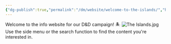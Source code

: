 ```yaml
---
{"dg-publish":true,"permalink":"/dm/website/welcome-to-the-islands/","hide":true,"pinned":true,"tags":["gardenEntry"]}
---
```


Welcome to the info website for our D&D campaign! 🏝 
![The Islands.jpg](/img/user/%CE%9E%20assets/world%20maps/The%20Islands.jpg)
Use the side menu or the search function to find the content you're interested in.